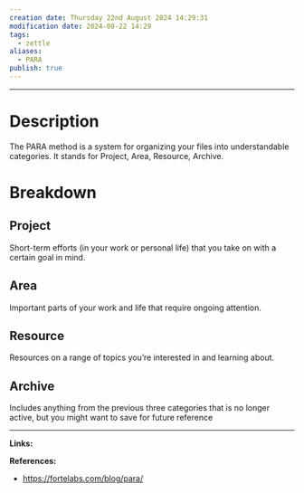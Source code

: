 ```yaml
---
creation date: Thursday 22nd August 2024 14:29:31
modification date: 2024-08-22 14:29
tags:
  - zettle
aliases:
  - PARA
publish: true
---
```

---
# Description
The PARA method is a system for organizing your files into understandable categories. It stands for Project, Area, Resource, Archive.

# Breakdown
## Project
Short-term efforts (in your work or personal life) that you take on with a certain goal in mind.

## Area
Important parts of your work and life that require ongoing attention.

## Resource
Resources on a range of topics you’re interested in and learning about.

## Archive
Includes anything from the previous three categories that is no longer active, but you might want to save for future reference

---
**Links:** 

**References:**
- https://fortelabs.com/blog/para/
